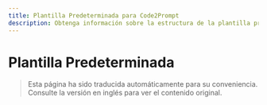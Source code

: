 ```yaml
---
title: Plantilla Predeterminada para Code2Prompt
description: Obtenga información sobre la estructura de la plantilla predeterminada utilizada en Code2Prompt.
---
```


# Plantilla Predeterminada

> Esta página ha sido traducida automáticamente para su conveniencia. Consulte la versión en inglés para ver el contenido original.
